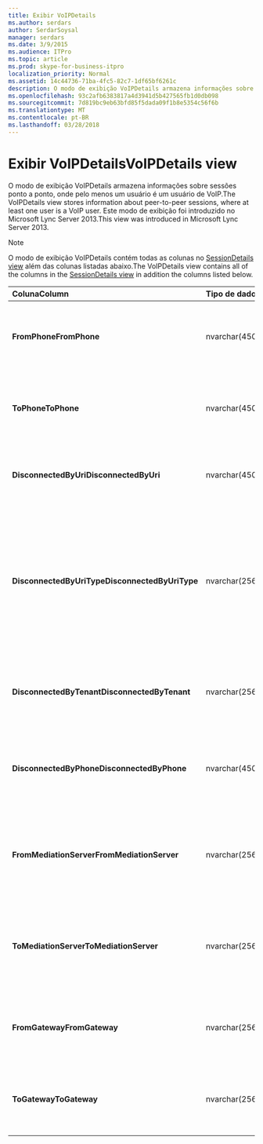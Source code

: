 ```yaml
---
title: Exibir VoIPDetails
ms.author: serdars
author: SerdarSoysal
manager: serdars
ms.date: 3/9/2015
ms.audience: ITPro
ms.topic: article
ms.prod: skype-for-business-itpro
localization_priority: Normal
ms.assetid: 14c44736-71ba-4fc5-82c7-1df65bf6261c
description: O modo de exibição VoIPDetails armazena informações sobre sessões ponto a ponto, onde pelo menos um usuário é um usuário de VoIP. Este modo de exibição foi introduzido no Microsoft Lync Server 2013.
ms.openlocfilehash: 93c2afb6383817a4d3941d5b427565fb1d0db098
ms.sourcegitcommit: 7d819bc9eb63bfd85f5dada09f1b8e5354c56f6b
ms.translationtype: MT
ms.contentlocale: pt-BR
ms.lasthandoff: 03/28/2018
---
```

# <a name="voipdetails-view"></a><span data-ttu-id="91596-104">Exibir VoIPDetails</span><span class="sxs-lookup"><span data-stu-id="91596-104">VoIPDetails view</span></span>
 
<span data-ttu-id="91596-105">O modo de exibição VoIPDetails armazena informações sobre sessões ponto a ponto, onde pelo menos um usuário é um usuário de VoIP.</span><span class="sxs-lookup"><span data-stu-id="91596-105">The VoIPDetails view stores information about peer-to-peer sessions, where at least one user is a VoIP user.</span></span> <span data-ttu-id="91596-106">Este modo de exibição foi introduzido no Microsoft Lync Server 2013.</span><span class="sxs-lookup"><span data-stu-id="91596-106">This view was introduced in Microsoft Lync Server 2013.</span></span>
  
> [!NOTE]
> <span data-ttu-id="91596-107">O modo de exibição VoIPDetails contém todas as colunas no [SessionDetails view](sessiondetails-0.md) além das colunas listadas abaixo.</span><span class="sxs-lookup"><span data-stu-id="91596-107">The VoIPDetails view contains all of the columns in the [SessionDetails view](sessiondetails-0.md) in addition the columns listed below.</span></span>
  
|<span data-ttu-id="91596-108">**Coluna**</span><span class="sxs-lookup"><span data-stu-id="91596-108">**Column**</span></span>|<span data-ttu-id="91596-109">**Tipo de dados**</span><span class="sxs-lookup"><span data-stu-id="91596-109">**Data Type**</span></span>|<span data-ttu-id="91596-110">**Detalhes**</span><span class="sxs-lookup"><span data-stu-id="91596-110">**Details**</span></span>|
|:-----|:-----|:-----|
|<span data-ttu-id="91596-111">**FromPhone**</span><span class="sxs-lookup"><span data-stu-id="91596-111">**FromPhone**</span></span> <br/> |<span data-ttu-id="91596-112">nvarchar(450)</span><span class="sxs-lookup"><span data-stu-id="91596-112">nvarchar(450)</span></span>  <br/> |<span data-ttu-id="91596-113">URI do telefone do usuário que iniciou a sessão.</span><span class="sxs-lookup"><span data-stu-id="91596-113">Phone URI of the user who started the session.</span></span>  <br/> |
|<span data-ttu-id="91596-114">**ToPhone**</span><span class="sxs-lookup"><span data-stu-id="91596-114">**ToPhone**</span></span> <br/> |<span data-ttu-id="91596-115">nvarchar(450)</span><span class="sxs-lookup"><span data-stu-id="91596-115">nvarchar(450)</span></span>  <br/> |<span data-ttu-id="91596-116">URI do telefone do usuário que ingressou na sessão.</span><span class="sxs-lookup"><span data-stu-id="91596-116">Phone URI of the user who joined the session.</span></span>  <br/> |
|<span data-ttu-id="91596-117">**DisconnectedByUri**</span><span class="sxs-lookup"><span data-stu-id="91596-117">**DisconnectedByUri**</span></span> <br/> |<span data-ttu-id="91596-118">nvarchar(450)</span><span class="sxs-lookup"><span data-stu-id="91596-118">nvarchar(450)</span></span>  <br/> |<span data-ttu-id="91596-119">URI do usuário que desconectou da sessão.</span><span class="sxs-lookup"><span data-stu-id="91596-119">URI of the user who disconnected the session.</span></span>  <br/> |
|<span data-ttu-id="91596-120">**DisconnectedByUriType**</span><span class="sxs-lookup"><span data-stu-id="91596-120">**DisconnectedByUriType**</span></span> <br/> |<span data-ttu-id="91596-121">nvarchar(256)</span><span class="sxs-lookup"><span data-stu-id="91596-121">nvarchar(256)</span></span>  <br/> |<span data-ttu-id="91596-122">Tipo de URI do usuário que desconectou da sessão.</span><span class="sxs-lookup"><span data-stu-id="91596-122">Type of URI of the user who disconnected the session.</span></span> <span data-ttu-id="91596-123">Consulte a [tabela UriTypes](uritypes.md) para obter mais informações.</span><span class="sxs-lookup"><span data-stu-id="91596-123">See the [UriTypes table](uritypes.md) for more information.</span></span> <br/> |
|<span data-ttu-id="91596-124">**DisconnectedByTenant**</span><span class="sxs-lookup"><span data-stu-id="91596-124">**DisconnectedByTenant**</span></span> <br/> |<span data-ttu-id="91596-125">nvarchar(256)</span><span class="sxs-lookup"><span data-stu-id="91596-125">nvarchar(256)</span></span>  <br/> |<span data-ttu-id="91596-126">Locatário do usuário que desconectou da sessão.</span><span class="sxs-lookup"><span data-stu-id="91596-126">Tenant of the user who disconnected the session.</span></span>  <br/> |
|<span data-ttu-id="91596-127">**DisconnectedByPhone**</span><span class="sxs-lookup"><span data-stu-id="91596-127">**DisconnectedByPhone**</span></span> <br/> |<span data-ttu-id="91596-128">nvarchar(450)</span><span class="sxs-lookup"><span data-stu-id="91596-128">nvarchar(450)</span></span>  <br/> |<span data-ttu-id="91596-129">URI do usuário que desconectou da sessão do telefone.</span><span class="sxs-lookup"><span data-stu-id="91596-129">Phone URI of the user who disconnected the session.</span></span>  <br/> |
|<span data-ttu-id="91596-130">**FromMediationServer**</span><span class="sxs-lookup"><span data-stu-id="91596-130">**FromMediationServer**</span></span> <br/> |<span data-ttu-id="91596-131">nvarchar(256)</span><span class="sxs-lookup"><span data-stu-id="91596-131">nvarchar(256)</span></span>  <br/> |<span data-ttu-id="91596-132">Servidor de mediação usado pelo usuário que iniciou a sessão.</span><span class="sxs-lookup"><span data-stu-id="91596-132">Mediation Server used by the user who started the session.</span></span>  <br/> |
|<span data-ttu-id="91596-133">**ToMediationServer**</span><span class="sxs-lookup"><span data-stu-id="91596-133">**ToMediationServer**</span></span> <br/> |<span data-ttu-id="91596-134">nvarchar(256)</span><span class="sxs-lookup"><span data-stu-id="91596-134">nvarchar(256)</span></span>  <br/> |<span data-ttu-id="91596-135">Servidor de mediação usado pelo usuário que ingressou na sessão.</span><span class="sxs-lookup"><span data-stu-id="91596-135">Mediation Server used by the user who joined the session.</span></span>  <br/> |
|<span data-ttu-id="91596-136">**FromGateway**</span><span class="sxs-lookup"><span data-stu-id="91596-136">**FromGateway**</span></span> <br/> |<span data-ttu-id="91596-137">nvarchar(256)</span><span class="sxs-lookup"><span data-stu-id="91596-137">nvarchar(256)</span></span>  <br/> |<span data-ttu-id="91596-138">Gateway usado pelo usuário que iniciou a sessão.</span><span class="sxs-lookup"><span data-stu-id="91596-138">Gateway used by the user who started the session.</span></span>  <br/> |
|<span data-ttu-id="91596-139">**ToGateway**</span><span class="sxs-lookup"><span data-stu-id="91596-139">**ToGateway**</span></span> <br/> |<span data-ttu-id="91596-140">nvarchar(256)</span><span class="sxs-lookup"><span data-stu-id="91596-140">nvarchar(256)</span></span>  <br/> |<span data-ttu-id="91596-141">Gateway usado pelo usuário que ingressou na sessão.</span><span class="sxs-lookup"><span data-stu-id="91596-141">Gateway used by the user who joined the session.</span></span>  <br/> |
   

